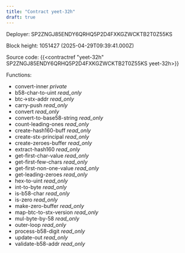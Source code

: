```yaml
---
title: "Contract yeet-32h"
draft: true
---
```

Deployer: SP2ZNGJ85ENDY6QRHQ5P2D4FXKGZWCKTB2T0Z55KS


 



Block height: 1051427 (2025-04-29T09:39:41.000Z)

Source code: {{<contractref "yeet-32h" SP2ZNGJ85ENDY6QRHQ5P2D4FXKGZWCKTB2T0Z55KS yeet-32h>}}

Functions:

* convert-inner _private_
* b58-char-to-uint _read_only_
* btc->stx-addr _read_only_
* carry-push _read_only_
* convert _read_only_
* convert-to-base58-string _read_only_
* count-leading-ones _read_only_
* create-hash160-buff _read_only_
* create-stx-principal _read_only_
* create-zeroes-buffer _read_only_
* extract-hash160 _read_only_
* get-first-char-value _read_only_
* get-first-few-chars _read_only_
* get-first-non-one-value _read_only_
* get-leading-zeroes _read_only_
* hex-to-uint _read_only_
* int-to-byte _read_only_
* is-b58-char _read_only_
* is-zero _read_only_
* make-zero-buffer _read_only_
* map-btc-to-stx-version _read_only_
* mul-byte-by-58 _read_only_
* outer-loop _read_only_
* process-b58-digit _read_only_
* update-out _read_only_
* validate-b58-addr _read_only_

